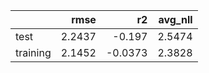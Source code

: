 |          |   rmse |      r2 |   avg_nll |
|:---------|-------:|--------:|----------:|
| test     | 2.2437 | -0.197  |    2.5474 |
| training | 2.1452 | -0.0373 |    2.3828 |